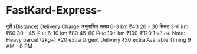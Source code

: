# FastKard-Express-
दूरी (Distance)  Delivery Charge  अनुमानित समय  0-3 km  ₹40  20 - 30 मिनट  3-6 km  ₹60  30 - 45 मिनट  6-10 km  ₹80  45-60 मिनट  10+ km  ₹100-₹120  1 घंटे तक  Note:  Heavy parcel (2kg+) *20 extra  Urgent Delivery ₹30 extra  Available Timing 9 AM - 8 PM
